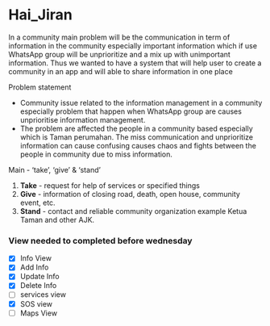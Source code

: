 # Hai_Jiran

In a community main problem will be the communication in term of information in the community especially important information which if use WhatsApp group will be unprioritize and a mix up with unimportant information. Thus we wanted to have a system that will help user to create a community in an app and will able to share information in one place

Problem statement

- Community issue related to the information management in a community especially problem that happen when WhatsApp group are causes unprioritise information management.
- The problem are affected the people in a community based especially which is Taman perumahan. The miss communication and unprioritize information can cause confusing causes chaos and fights between the people in community due to miss information.

Main - ‘take’, ‘give’ & ‘stand’

1. **Take** - request for help of services or specified things
2. **Give** - information of closing road, death, open house, community event, etc.
3. **Stand** - contact and reliable community organization example Ketua Taman and other AJK.

### View needed to completed before wednesday

- [x] Info View
- [x] Add Info
- [x] Update Info
- [x] Delete Info
- [ ] services view
- [x] SOS view
- [ ] Maps View
